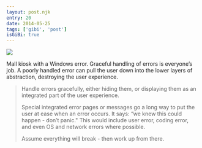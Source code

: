 ```yaml
---
layout: post.njk
entry: 20
date: 2014-05-25
tags: ['gibi', 'post']
isGiBi: true
---
```

<img src="{{ site.baseUrl }}assets/gibiimages/{{ entry }}.jpg" />

Mall kiosk with a Windows error. Graceful handling of errors is everyone’s job. A poorly handled error can pull the user down into the lower layers of abstraction, destroying the user experience.

>Handle errors gracefully, either hiding them, or displaying them as an integrated part of the user experience.
>
>Special integrated error pages or messages go a long way to put the user at ease when an error occurs. It says: “we knew this could happen - don’t panic." This would include user error, coding error, and even OS and network errors where possible.
>
>Assume everything will break - then work up from there.